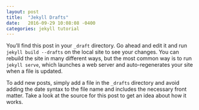 ```yaml
---
layout: post
title:  "Jekyll Drafts"
date:   2016-09-29 10:08:08 -0400
categories: jekyll tutorial
---
```

You’ll find this post in your `_draft` directory. Go ahead and edit it and run `jekyll build --drafts` on the local site to see your changes. You can rebuild the site in many different ways, but the most common way is to run `jekyll serve`, which launches a web server and auto-regenerates your site when a file is updated.

To add new posts, simply add a file in the `_drafts` directory and avoid adding the date syntax to the file name and includes the necessary front matter. Take a look at the source for this post to get an idea about how it works.
